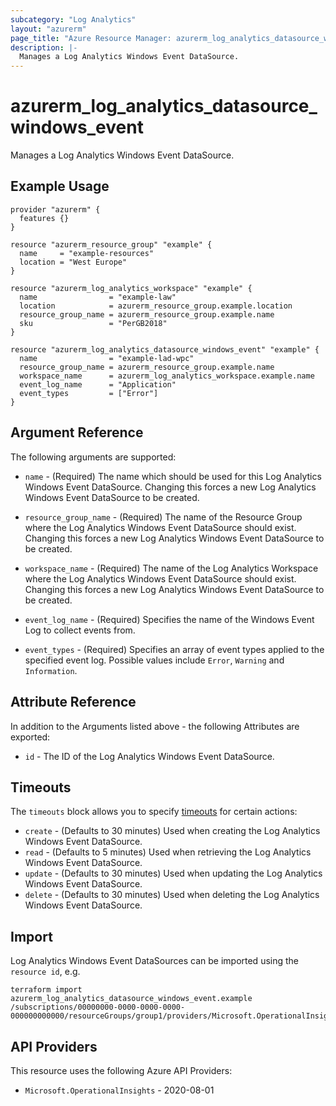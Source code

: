```yaml
---
subcategory: "Log Analytics"
layout: "azurerm"
page_title: "Azure Resource Manager: azurerm_log_analytics_datasource_windows_event"
description: |-
  Manages a Log Analytics Windows Event DataSource.
---
```


# azurerm_log_analytics_datasource_windows_event

Manages a Log Analytics Windows Event DataSource.

## Example Usage

```hcl
provider "azurerm" {
  features {}
}

resource "azurerm_resource_group" "example" {
  name     = "example-resources"
  location = "West Europe"
}

resource "azurerm_log_analytics_workspace" "example" {
  name                = "example-law"
  location            = azurerm_resource_group.example.location
  resource_group_name = azurerm_resource_group.example.name
  sku                 = "PerGB2018"
}

resource "azurerm_log_analytics_datasource_windows_event" "example" {
  name                = "example-lad-wpc"
  resource_group_name = azurerm_resource_group.example.name
  workspace_name      = azurerm_log_analytics_workspace.example.name
  event_log_name      = "Application"
  event_types         = ["Error"]
}
```

## Argument Reference

The following arguments are supported:

* `name` - (Required) The name which should be used for this Log Analytics Windows Event DataSource. Changing this forces a new Log Analytics Windows Event DataSource to be created.

* `resource_group_name` - (Required) The name of the Resource Group where the Log Analytics Windows Event DataSource should exist. Changing this forces a new Log Analytics Windows Event DataSource to be created.

* `workspace_name` - (Required) The name of the Log Analytics Workspace where the Log Analytics Windows Event DataSource should exist. Changing this forces a new Log Analytics Windows Event DataSource to be created.

* `event_log_name` - (Required) Specifies the name of the Windows Event Log to collect events from.

* `event_types` - (Required) Specifies an array of event types applied to the specified event log. Possible values include `Error`, `Warning` and `Information`.

## Attribute Reference

In addition to the Arguments listed above - the following Attributes are exported:

* `id` - The ID of the Log Analytics Windows Event DataSource.

## Timeouts

The `timeouts` block allows you to specify [timeouts](https://developer.hashicorp.com/terraform/language/resources/configure#define-operation-timeouts) for certain actions:

* `create` - (Defaults to 30 minutes) Used when creating the Log Analytics Windows Event DataSource.
* `read` - (Defaults to 5 minutes) Used when retrieving the Log Analytics Windows Event DataSource.
* `update` - (Defaults to 30 minutes) Used when updating the Log Analytics Windows Event DataSource.
* `delete` - (Defaults to 30 minutes) Used when deleting the Log Analytics Windows Event DataSource.

## Import

Log Analytics Windows Event DataSources can be imported using the `resource id`, e.g.

```shell
terraform import azurerm_log_analytics_datasource_windows_event.example /subscriptions/00000000-0000-0000-0000-000000000000/resourceGroups/group1/providers/Microsoft.OperationalInsights/workspaces/workspace1/dataSources/datasource1
```

## API Providers
<!-- This section is generated, changes will be overwritten -->
This resource uses the following Azure API Providers:

* `Microsoft.OperationalInsights` - 2020-08-01
